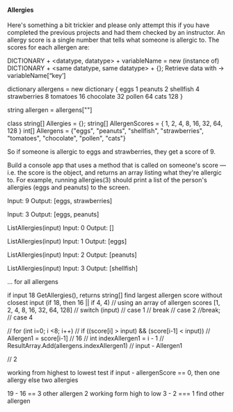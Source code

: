#### Allergies
Here's something a bit trickier and please only attempt this if you have completed the previous projects and had them checked by an instructor. An allergy score is a single number that tells what someone is allergic to. The scores for each allergen are:

<!-- Store as DICT -->
  DICTIONARY  + <datatype, datatype> + variableName = new (instance of) DICTIONARY + <same datatype, same datatype> + {};
  Retrieve data with → variableName[“key’]

  dictionary <string><int> allergens = new dictionary <string><int> {
    eggs         1
    peanuts      2
    shellfish    4
    strawberries 8
    tomatoes     16
    chocolate    32
    pollen       64
    cats         128
  }

  string allergen = allergens[""]

  <!-- How to retrieve string given value -->

<!-- Store as LISTs -->
class 
  string[] Allergies = {};
  string[] AllergenScores = { 1, 2, 4, 8, 16, 32, 64, 128 }
  int[] Allergens =  {"eggs", "peanuts", "shellfish", "strawberries", "tomatoes", "chocolate", "pollen", "cats"}

So if someone is allergic to eggs and strawberries, they get a score of 9.

Build a console app that uses a method that is called on someone's score — i.e. the score is the object, and returns an array listing what they're allergic to. For example, running allergies(3) should print a list of the person's allergies (eggs and peanuts) to the screen.

Input: 9
Output: [eggs, strawberries]

Input: 3
Output: [eggs, peanuts]

<!-- Test Ideas -->

<!-- Return no allergies -->
ListAllergies(input)
Input: 0
Output: []

<!-- Return single allergy -->
ListAllergies(input)
Input: 1
Output: [eggs]

ListAllergies(input)
Input: 2
Output: [peanuts]

ListAllergies(input)
Input: 3
Output: [shellfish]

... for all allergens

<!-- Return multiple allergies -->
if input 18
GetAllergies(), returns string[] 
  find largest allergen score without closest input (if 18, then 16 || if 4, 4)
  // using an array of allergen scores [1, 2, 4, 8, 16, 32, 64, 128]
  // switch (input)
  // case 1
   // break
  // case 2
    //break;
  // case 4
  
  // for (int i=0; i <8; i++)
    // if ((score[i] > input) && (score[i-1] < input)) 
      // Allergen1 = score[i-1] // 16
      // int indexAllergen1 = i - 1
      // ResultArray.Add(allergens.indexAllergen1)
      // input - Allergen1
  
  // 2
  

  working from highest to lowest
  test
  if input - allergenScore == 0, then one allergy 
    else two allergies

19 - 16 == 3 other allergen 2
  working form high to low
  3 - 2 === 1 find other allergen